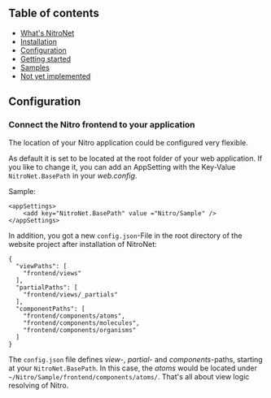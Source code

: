 ## Table of contents
- [What's NitroNet](https://github.com/namics/NitroNetSitecore)
- [Installation](https://github.com/namics/NitroNetSitecore/blob/master/docs/installation.md)
- [Configuration](https://github.com/namics/NitroNetSitecore/blob/master/docs/configuration.md)
- [Getting started](https://github.com/namics/NitroNetSitecore/blob/master/docs/getting-started.md)
- [Samples](https://github.com/namics/NitroNetSitecore/blob/master/docs/samples.md)
- [Not yet implemented](https://github.com/namics/NitroNetSitecore/blob/master/docs/not-implemented.md)

## Configuration

### Connect the Nitro frontend to your application
The location of your Nitro application could be configured very flexible.

As default it is set to be located at the root folder of your web application. If you like to change it, you can add an AppSetting with the Key-Value `NitroNet.BasePath` in your *web.config*. 

Sample:

	<appSettings>
	    <add key="NitroNet.BasePath" value ="Nitro/Sample" />
	</appSettings>

In addition, you got a new `config.json`-File in the root directory of the website project after installation of NitroNet:

	{
	  "viewPaths": [
	    "frontend/views"
	  ],
	  "partialPaths": [
	    "frontend/views/_partials"
	  ],
	  "componentPaths": [
	    "frontend/components/atoms",
	    "frontend/components/molecules",
	    "frontend/components/organisms"
	  ]
	}

The `config.json` file defines *view*-, *partial*- and *components*-paths, starting at your `NitroNet.BasePath`.
In this case, the *atoms* would be located under `~/Nitro/Sample/frontend/components/atoms/`. That's all about view logic resolving of Nitro.